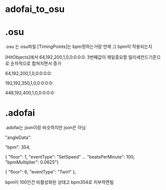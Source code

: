 # adofai_to_osu


# .osu
.osu 는 osu파일 
[TimingPoints]는 bpm정하는거랑 언제 그 bpm이 적용되는지

[HitObjects]에서 64,192,200,1,0,0:0:0:0: 3번째값이 제일중요함 밀리세컨드기준으로 순차적으로 합쳐지면서 증가

64,192,200,1,0,0:0:0:0:

192,192,350,1,0,0:0:0:0:

448,192,400,1,0,0:0:0:0:


# .adofai
.adofai는 json이랑 비슷하지만 json은 아님


"angleData":

"bpm": 354,	

{ "floor": 1, "eventType": "SetSpeed" ... "beatsPerMinute": 100, "bpmMultiplier": 0.0625"}

{ "floor": 6, "eventType": "Twirl" },

bpm이 100인건 비활성화된 상태고 bpm354로 치부하면됨
